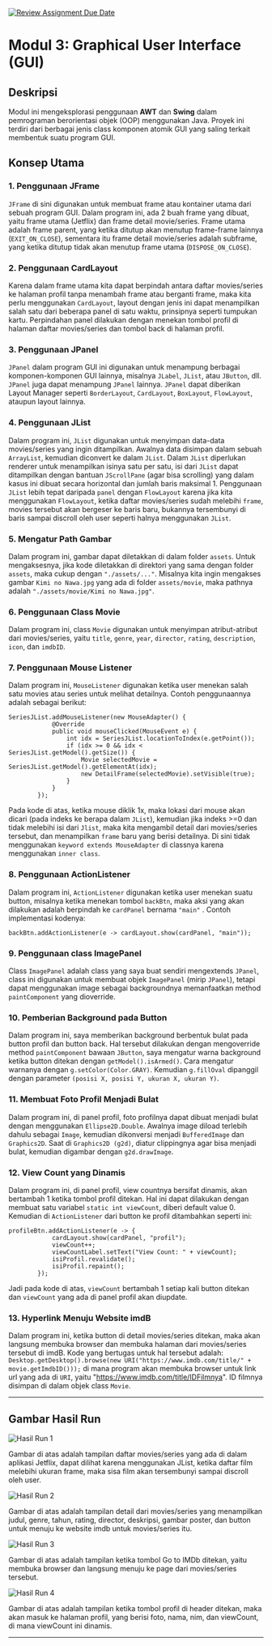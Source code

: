 [![Review Assignment Due Date](https://classroom.github.com/assets/deadline-readme-button-22041afd0340ce965d47ae6ef1cefeee28c7c493a6346c4f15d667ab976d596c.svg)](https://classroom.github.com/a/2E6y6Jk9)
# Modul 3: Graphical User Interface (GUI)

## Deskripsi

Modul ini mengeksplorasi penggunaan **AWT** dan **Swing** dalam pemrograman berorientasi objek (OOP) menggunakan Java. Proyek ini terdiri dari berbagai jenis class komponen atomik GUI yang saling terkait membentuk suatu program GUI.

## Konsep Utama

### 1. Penggunaan JFrame

`JFrame` di sini digunakan untuk membuat frame atau kontainer utama dari sebuah program GUI. Dalam program ini, ada 2 buah frame yang dibuat, yaitu frame utama (Jetflix) dan frame detail movie/series. Frame utama adalah frame parent, yang ketika ditutup akan menutup frame-frame lainnya (`EXIT_ON_CLOSE`), sementara itu frame detail movie/series adalah subframe, yang ketika ditutup tidak akan menutup frame utama (`DISPOSE_ON_CLOSE`).

### 2. Penggunaan CardLayout

Karena dalam frame utama kita dapat berpindah antara daftar movies/series ke halaman profil tanpa menambah frame atau berganti frame, maka kita perlu menggunakan `CardLayout`, layout dengan jenis ini dapat menampilkan salah satu dari beberapa panel di satu waktu, prinsipnya seperti tumpukan kartu. Perpindahan panel dilakukan dengan menekan tombol profil di halaman daftar movies/series dan tombol back di halaman profil.

### 3. Penggunaan JPanel

`JPanel` dalam program GUI ini digunakan untuk menampung berbagai komponen-komponen GUI lainnya, misalnya `JLabel`, `JList`, atau `JButton`, dll. `JPanel` juga dapat menampung `JPanel` lainnya. `JPanel` dapat diberikan Layout Manager seperti `BorderLayout`, `CardLayout`, `BoxLayout`, `FlowLayout`, ataupun layout lainnya.

### 4. Penggunaan JList

Dalam program ini, `JList` digunakan untuk menyimpan data-data movies/series yang ingin ditampilkan. Awalnya data disimpan dalam sebuah `ArrayList`, kemudian diconvert ke dalam `JList`. Dalam `JList` diperlukan renderer untuk menampilkan isinya satu per satu, isi dari `JList` dapat ditampilkan dengan bantuan `JScrollPane` (agar bisa scrolling) yang dalam kasus ini dibuat secara horizontal dan jumlah baris maksimal 1. Penggunaan `JList` lebih tepat daripada `panel` dengan `FlowLayout` karena jika kita menggunakan `FlowLayout`, ketika daftar movies/series sudah melebihi `frame`, movies tersebut akan bergeser ke baris baru, bukannya tersembunyi di baris sampai discroll oleh user seperti halnya menggunakan `JList`.  

### 5. Mengatur Path Gambar

Dalam program ini, gambar dapat diletakkan di dalam folder `assets`. Untuk mengaksesnya, jika kode diletakkan di direktori yang sama dengan folder `assets`, maka cukup dengan `"./assets/..."`. Misalnya kita ingin mengakses gambar `Kimi no Nawa.jpg` yang ada di folder `assets/movie`, maka pathnya adalah `"./assets/movie/Kimi no Nawa.jpg"`.

### 6. Penggunaan Class Movie

Dalam program ini, class `Movie` digunakan untuk menyimpan atribut-atribut dari movies/series, yaitu `title`, `genre`, `year`, `director`, `rating`, `description`, `icon`, dan `imdbID`.

### 7. Penggunaan Mouse Listener

Dalam program ini, `MouseListener` digunakan ketika user menekan salah satu movies atau series untuk melihat detailnya. Contoh penggunaannya adalah sebagai berikut:
```
SeriesJList.addMouseListener(new MouseAdapter() {
            @Override
            public void mouseClicked(MouseEvent e) {
                int idx = SeriesJList.locationToIndex(e.getPoint());
                if (idx >= 0 && idx < SeriesJList.getModel().getSize()) {
                    Movie selectedMovie = SeriesJList.getModel().getElementAt(idx);
                    new DetailFrame(selectedMovie).setVisible(true);
                }
            }
        });
```

Pada kode di atas, ketika mouse diklik 1x, maka lokasi dari mouse akan dicari (pada indeks ke berapa dalam `JList`), kemudian jika indeks >=0 dan tidak melebihi isi dari `Jlist`, maka kita mengambil detail dari movies/series tersebut, dan menampilkan `frame` baru yang berisi detailnya. Di sini tidak menggunakan `keyword extends MouseAdapter` di classnya karena menggunakan `inner class`.

### 8. Penggunaan ActionListener

Dalam program ini, `ActionListener` digunakan ketika user menekan suatu button, misalnya ketika menekan tombol `backBtn`, maka aksi yang akan dilakukan adalah berpindah ke `cardPanel` bernama `"main"` . Contoh implementasi kodenya:
```
backBtn.addActionListener(e -> cardLayout.show(cardPanel, "main"));
```

### 9. Penggunaan class ImagePanel

Class `ImagePanel` adalah class yang saya buat sendiri mengextends `JPanel`, class ini digunakan untuk membuat objek `ImagePanel` (mirip `JPanel`), tetapi dapat menggunakan image sebagai backgroundnya memanfaatkan method `paintComponent` yang dioverride.

### 10. Pemberian Background pada Button

Dalam program ini, saya memberikan background berbentuk bulat pada button profil dan button back. Hal tersebut dilakukan dengan mengoverride method `paintComponent` bawaan `JButton`, saya mengatur warna background ketika button ditekan dengan `getModel().isArmed()`. Cara mengatur warnanya dengan `g.setColor(Color.GRAY)`. Kemudian `g.fillOval` dipanggil dengan parameter `(posisi X, posisi Y, ukuran X, ukuran Y)`.

### 11. Membuat Foto Profil Menjadi Bulat

Dalam program ini, di panel profil, foto profilnya dapat dibuat menjadi bulat dengan menggunakan `Ellipse2D.Double`. Awalnya image diload terlebih dahulu sebagai `Image`, kemudian dikonversi menjadi `BufferedImage` dan `Graphics2D`. Saat di `Graphics2D (g2d)`, diatur clippingnya agar bisa menjadi bulat, kemudian digambar dengan `g2d.drawImage`.

### 12. View Count yang Dinamis

Dalam program ini, di panel profil, view countnya bersifat dinamis, akan bertambah 1 ketika tombol profil ditekan. Hal ini dapat dilakukan dengan membuat satu variabel `static int viewCount`, diberi default value 0. Kemudian di `ActionListener` dari button ke profil ditambahkan seperti ini: 
```
profileBtn.addActionListener(e -> {
            cardLayout.show(cardPanel, "profil");
            viewCount++;
            viewCountLabel.setText("View Count: " + viewCount);
            isiProfil.revalidate();
            isiProfil.repaint();
        });
```

Jadi pada kode di atas, `viewCount` bertambah 1 setiap kali button ditekan dan `viewCount` yang ada di panel profil akan diupdate.

### 13. Hyperlink Menuju Website imdB

Dalam program ini, ketika button di detail movies/series ditekan, maka akan langsung membuka browser dan membuka halaman dari movies/series tersebut di imdB. Kode yang bertugas untuk hal tersebut adalah: `Desktop.getDesktop().browse(new URI("https://www.imdb.com/title/" + movie.getImdbID()));` di mana program akan membuka browser untuk link url yang ada di `URI`, yaitu "https://www.imdb.com/title/IDFilmnya". ID filmnya disimpan di dalam objek class `Movie`.

---

## Gambar Hasil Run

![Hasil Run 1](image.png)

Gambar di atas adalah tampilan daftar movies/series yang ada di dalam aplikasi Jetflix, dapat dilihat karena menggunakan JList, ketika daftar film melebihi ukuran frame, maka sisa film akan tersembunyi sampai discroll oleh user.

![Hasil Run 2](image-1.png)

Gambar di atas adalah tampilan detail dari movies/series yang menampilkan judul, genre, tahun, rating, director, deskripsi, gambar poster, dan button untuk menuju ke website imdb untuk movies/series itu.

![Hasil Run 3](image-2.png)

Gambar di atas adalah tampilan ketika tombol Go to IMDb ditekan, yaitu membuka browser dan langsung menuju ke page dari movies/series tersebut.

![Hasil Run 4](image-3.png)

Gambar di atas adalah tampilan ketika tombol profil di header ditekan, maka akan masuk ke halaman profil, yang berisi foto, nama, nim, dan viewCount, di mana viewCount ini dinamis.

---
